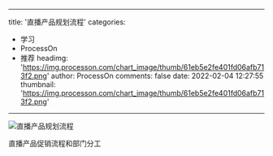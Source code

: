 
---
title: '直播产品规划流程'
categories: 
 - 学习
 - ProcessOn
 - 推荐
headimg: 'https://img.processon.com/chart_image/thumb/61eb5e2fe401fd06afb713f2.png'
author: ProcessOn
comments: false
date: 2022-02-04 12:27:55
thumbnail: 'https://img.processon.com/chart_image/thumb/61eb5e2fe401fd06afb713f2.png'
---

<div>   
<img class="thumb" alt="直播产品规划流程" src="https://img.processon.com/chart_image/thumb/61eb5e2fe401fd06afb713f2.png" referrerpolicy="no-referrer">
<p>直播产品促销流程和部门分工</p>  
</div>
            